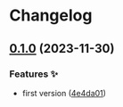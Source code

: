 # Changelog

## [0.1.0](https://github.com/hbstack/revision/compare/v0.0.1...v0.1.0) (2023-11-30)


### Features ✨

* first version ([4e4da01](https://github.com/hbstack/revision/commit/4e4da018f3fa6b772e46e51f13efe82a42253a8e))
